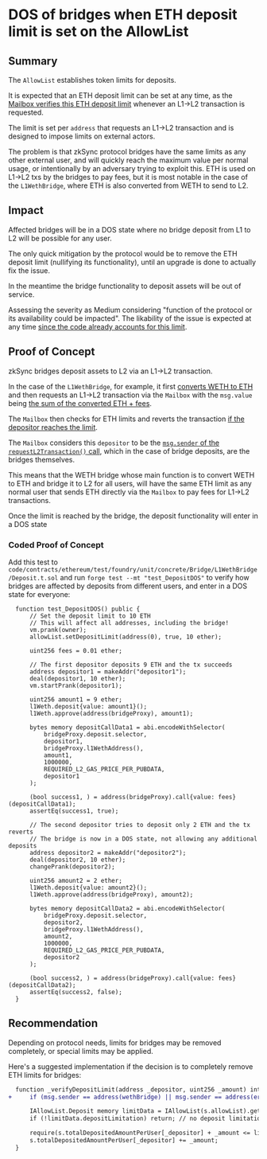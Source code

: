 # DOS of bridges when ETH deposit limit is set on the AllowList

## Summary

The `AllowList` establishes token limits for deposits. 

It is expected that an ETH deposit limit can be set at any time, as the [Mailbox verifies this ETH deposit limit](https://github.com/code-423n4/2023-10-zksync/blob/main/code/contracts/ethereum/contracts/zksync/facets/Mailbox.sol#L276-L279) whenever an L1->L2 transaction is requested. 

The limit is set per `address` that requests an L1->L2 transaction and is designed to impose limits on external actors.

The problem is that zkSync protocol bridges have the same limits as any other external user, and will quickly reach the maximum value per normal usage, or intentionally by an adversary trying to exploit this. ETH is used on L1->L2 txs by the bridges to pay fees, but it is most notable in the case of the `L1WethBridge`, where ETH is also converted from WETH to send to L2.

## Impact

Affected bridges will be in a DOS state where no bridge deposit from L1 to L2 will be possible for any user.

The only quick mitigation by the protocol would be to remove the ETH deposit limit (nullifying its functionality), until an upgrade is done to actually fix the issue.

In the meantime the bridge functionality to deposit assets will be out of service.

Assessing the severity as Medium considering "function of the protocol or its availability could be impacted". The likability of the issue is expected at any time [since the code already accounts for this limit](https://github.com/code-423n4/2023-10-zksync/blob/main/code/contracts/ethereum/contracts/zksync/facets/Mailbox.sol#L276-L279).

## Proof of Concept

zkSync bridges deposit assets to L2 via an L1->L2 transaction.

In the case of the `L1WethBridge`, for example, it first [converts WETH to ETH](https://github.com/code-423n4/2023-10-zksync/blob/main/code/contracts/ethereum/contracts/bridge/L1WethBridge.sol#L170-L173) and then requests an L1->L2 transaction via the `Mailbox` with the `msg.value` being [the sum of the converted ETH + fees](https://github.com/code-423n4/2023-10-zksync/blob/main/code/contracts/ethereum/contracts/bridge/L1WethBridge.sol#L185).

The `Mailbox` then checks for ETH limits and reverts the transaction [if the depositor reaches the limit](https://github.com/code-423n4/2023-10-zksync/blob/main/code/contracts/ethereum/contracts/zksync/facets/Mailbox.sol#L279).

The `Mailbox` considers this `depositor` to be the [`msg.sender` of the `requestL2Transaction()` call](https://github.com/code-423n4/2023-10-zksync/blob/main/code/contracts/ethereum/contracts/zksync/facets/Mailbox.sol#L261), which in the case of bridge deposits, are the bridges themselves.

This means that the WETH bridge whose main function is to convert WETH to ETH and bridge it to L2 for all users, will have the same ETH limit as any normal user that sends ETH directly via the `Mailbox` to pay fees for L1->L2 transactions.

Once the limit is reached by the bridge, the deposit functionality will enter in a DOS state

### Coded Proof of Concept

Add this test to `code/contracts/ethereum/test/foundry/unit/concrete/Bridge/L1WethBridge/Deposit.t.sol` and run `forge test --mt "test_DepositDOS"` to verify how bridges are affected by deposits from different users, and enter in a DOS state for everyone:

```solidity
  function test_DepositDOS() public {
      // Set the deposit limit to 10 ETH
      // This will affect all addresses, including the bridge!
      vm.prank(owner);
      allowList.setDepositLimit(address(0), true, 10 ether);

      uint256 fees = 0.01 ether;

      // The first depositor deposits 9 ETH and the tx succeeds
      address depositor1 = makeAddr("depositor1");
      deal(depositor1, 10 ether);
      vm.startPrank(depositor1);

      uint256 amount1 = 9 ether;
      l1Weth.deposit{value: amount1}();
      l1Weth.approve(address(bridgeProxy), amount1);

      bytes memory depositCallData1 = abi.encodeWithSelector(
          bridgeProxy.deposit.selector,
          depositor1,
          bridgeProxy.l1WethAddress(),
          amount1,
          1000000,
          REQUIRED_L2_GAS_PRICE_PER_PUBDATA,
          depositor1
      );

      (bool success1, ) = address(bridgeProxy).call{value: fees}(depositCallData1);
      assertEq(success1, true);

      // The second depositor tries to deposit only 2 ETH and the tx reverts
      // The bridge is now in a DOS state, not allowing any additional deposits
      address depositor2 = makeAddr("depositor2");
      deal(depositor2, 10 ether);
      changePrank(depositor2);

      uint256 amount2 = 2 ether;
      l1Weth.deposit{value: amount2}();
      l1Weth.approve(address(bridgeProxy), amount2);

      bytes memory depositCallData2 = abi.encodeWithSelector(
          bridgeProxy.deposit.selector,
          depositor2,
          bridgeProxy.l1WethAddress(),
          amount2,
          1000000,
          REQUIRED_L2_GAS_PRICE_PER_PUBDATA,
          depositor2
      );

      (bool success2, ) = address(bridgeProxy).call{value: fees}(depositCallData2);
      assertEq(success2, false);
  }
```

## Recommendation

Depending on protocol needs, limits for bridges may be removed completely, or special limits may be applied.

Here's a suggested implementation if the decision is to completely remove ETH limits for bridges:

```diff
  function _verifyDepositLimit(address _depositor, uint256 _amount) internal {
+     if (msg.sender == address(wethBridge) || msg.sender == address(erc20Bridge)) return;

      IAllowList.Deposit memory limitData = IAllowList(s.allowList).getTokenDepositLimitData(address(0)); // address(0) denotes the ETH
      if (!limitData.depositLimitation) return; // no deposit limitation is placed for ETH

      require(s.totalDepositedAmountPerUser[_depositor] + _amount <= limitData.depositCap, "d2");
      s.totalDepositedAmountPerUser[_depositor] += _amount;
  }
```
